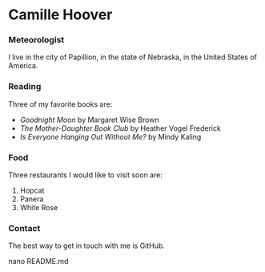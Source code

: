 # Camille Hoover

### Meteorologist

I live in the city of Papillion, in the state of Nebraska, in the United States of America.

### Reading

Three of my favorite books are:
- *Goodnight Moon* by Margaret Wise Brown
- *The Mother-Daughter Book Club* by Heather Vogel Frederick
- *Is Everyone Hanging Out Without Me?* by Mindy Kaling

### Food

Three restaurants I would like to visit soon are:

1. Hopcat
2. Panera
3. White Rose

### Contact

The best way to get in touch with me is GitHub. 

nano README.md
